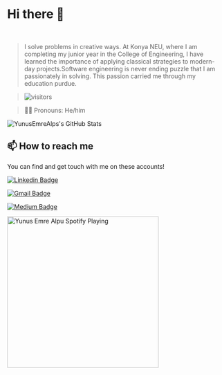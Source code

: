# Hi there 👋
<br/>

> I solve problems in creative ways. At Konya NEU, where I am completing my junior year in the College of Engineering, I have learned the importance of applying classical strategies to modern-day projects.Software engineering is never ending puzzle that I am passionately in solving. This passion carried me through my education purdue.

> ![visitors](https://img.shields.io/badge/dynamic/json?color=informational&label=visitor%20count&query=value&url=https%3A%2F%2Fapi.countapi.xyz%2Fhit%2FYunusEmreAlps.YunusEmreAlps%2Freadme)

> 🙋‍♂️ Pronouns: He/him

![YunusEmreAlps's GitHub Stats](https://github-readme-stats.vercel.app/api?username=YunusEmreAlps&show_icons=true)

## 📫 How to reach me

You can find and get touch with me on these accounts!

[![Linkedin Badge](https://img.shields.io/badge/YunusEmreAlpu-follow%20on%20linkedin-blue?style=for-the-badge&logo=linkedin)](https://www.linkedin.com/in/yunus-emre-alpu-5b1496151/?originalSubdomain=tr)

[![Gmail Badge](https://img.shields.io/badge/YunusEmreAlpu-Contact%20me%20gmail-red?style=for-the-badge&logo=gmail)](mailto:yunus192alpu@gmail.com)

[![Medium Badge](https://img.shields.io/badge/YunusEmreAlpu-follow%20on%20medium-green?style=for-the-badge&logo=medium)](https://medium.com/@yunus192alpu)

[<img src="https://novatorem-yunusemrealps.vercel.app//api/spotify-playing" alt="Yunus Emre Alpu Spotify Playing" width="350" />](https://open.spotify.com/user/njyreyw7hmqlbaza020l9sapg)
